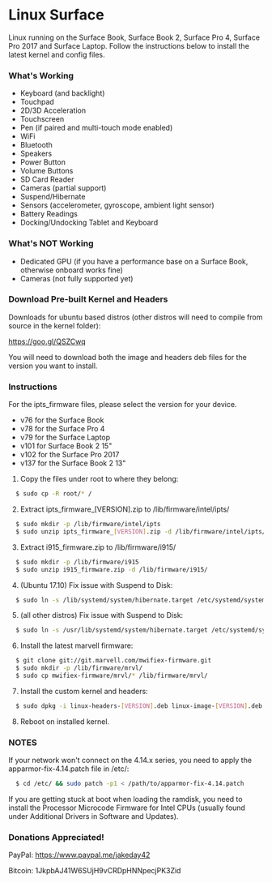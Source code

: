 # Linux Surface

Linux running on the Surface Book, Surface Book 2, Surface Pro 4, Surface Pro 2017 and Surface Laptop. Follow the instructions below to install the latest kernel and config files.


### What's Working

* Keyboard (and backlight)
* Touchpad
* 2D/3D Acceleration
* Touchscreen
* Pen (if paired and multi-touch mode enabled)
* WiFi
* Bluetooth
* Speakers
* Power Button
* Volume Buttons
* SD Card Reader
* Cameras (partial support)
* Suspend/Hibernate
* Sensors (accelerometer, gyroscope, ambient light sensor)
* Battery Readings
* Docking/Undocking Tablet and Keyboard

### What's NOT Working

* Dedicated GPU (if you have a performance base on a Surface Book, otherwise onboard works fine)
* Cameras (not fully supported yet)

### Download Pre-built Kernel and Headers

Downloads for ubuntu based distros (other distros will need to compile from source in the kernel folder):

https://goo.gl/QSZCwq

You will need to download both the image and headers deb files for the version you want to install.

### Instructions

For the ipts_firmware files, please select the version for your device.
* v76 for the Surface Book
* v78 for the Surface Pro 4
* v79 for the Surface Laptop
* v101 for Surface Book 2 15"
* v102 for the Surface Pro 2017
* v137 for the Surface Book 2 13"

1. Copy the files under root to where they belong:
```sh
  $ sudo cp -R root/* /
```
2. Extract ipts_firmware_[VERSION].zip to /lib/firmware/intel/ipts/
```sh
  $ sudo mkdir -p /lib/firmware/intel/ipts
  $ sudo unzip ipts_firmware_[VERSION].zip -d /lib/firmware/intel/ipts/
```
3. Extract i915_firmware.zip to /lib/firmware/i915/
```sh
  $ sudo mkdir -p /lib/firmware/i915
  $ sudo unzip i915_firmware.zip -d /lib/firmware/i915/
```
4. (Ubuntu 17.10) Fix issue with Suspend to Disk:
```sh
  $ sudo ln -s /lib/systemd/system/hibernate.target /etc/systemd/system/suspend.target && sudo ln -s /lib/systemd/system/systemd-hibernate.service /etc/systemd/system/systemd-suspend.service
```
5. (all other distros) Fix issue with Suspend to Disk:
```sh
  $ sudo ln -s /usr/lib/systemd/system/hibernate.target /etc/systemd/system/suspend.target && sudo ln -s /usr/lib/systemd/system/systemd-hibernate.service /etc/systemd/system/systemd-suspend.service
```
6. Install the latest marvell firmware:
```sh
  $ git clone git://git.marvell.com/mwifiex-firmware.git
  $ sudo mkdir -p /lib/firmware/mrvl/
  $ sudo cp mwifiex-firmware/mrvl/* /lib/firmware/mrvl/
```
7. Install the custom kernel and headers:
```sh
  $ sudo dpkg -i linux-headers-[VERSION].deb linux-image-[VERSION].deb
```
8. Reboot on installed kernel.

### NOTES

If your network won't connect on the 4.14.x series, you need to apply the apparmor-fix-4.14.patch file in /etc/:
```sh
  $ cd /etc/ && sudo patch -p1 < /path/to/apparmor-fix-4.14.patch
```

If you are getting stuck at boot when loading the ramdisk, you need to install the Processor Microcode Firmware for Intel CPUs (usually found under Additional Drivers in Software and Updates).

### Donations Appreciated!

PayPal: https://www.paypal.me/jakeday42

Bitcoin: 1JkpbAJ41W6SUjH9vCRDpHNNpecjPK3Zid
